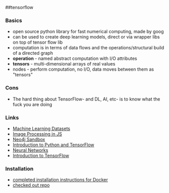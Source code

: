 ##tensorflow

### Basics
* open source python library for fast numerical computing, made by goog
* can be used to create deep learning models, direct or via wrapper libs on top of tensor flow lib
* computation is in terms of data flows and the operations/structural build of a directed graph
* **operation** - named abstract computation with I/O attributes
* **tensors** - multi-dimensional arrays of real values
* nodes - perform computation, no I/O, data moves between them as "tensors"


### Cons
* The hard thing about TensorFlow- and DL, AI, etc- is to know what the fuck you are doing

### Links
* [Machine Learning Datasets](https://medium.com/startup-grind/fueling-the-ai-gold-rush-7ae438505bc2#show-last-Point)
* [Image Processing in JS](http://blog.webkid.io/image-processing-in-javascript/)
* [Neo4j Sandbox](https://neo4j.com/sandbox-v2/)
* [Introduction to Python and TensorFlow](https://www.slideshare.net/bayual/introduction-to-python-and-tensorflow)
* [Neural Networks](http://www.beyondthelines.net/machine-learning/neural-network/)
* [Introduction to TensorFlow](http://machinelearningmastery.com/introduction-python-deep-learning-library-tensorflow/)

### Installation
* [completed installation instructions for Docker](https://github.com/random-forests/WTM/blob/master/markdown/install-local.md)
* [checked out repo](https://github.com/random-forests/WTM#install)